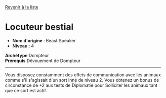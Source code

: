 [Revenir à la liste](..)

# Locuteur bestial

 * **Nom d'origine** : Beast Speaker
 * **Niveau** : 4


<p><span id="ctl00_MainContent_DetailedOutput"><strong>Archétype</strong>&nbsp;Dompteur&nbsp;<br><strong>Prérequis</strong> Dévouement de Dompteur<br></span></p>
<hr>
<p>Vous disposez constamment des effets de communication avec les animaux comme s'il s'agissait d'un sort inné de niveau 2. Vous obtenez un bonus de circonstance de +2 aux tests de Diplomatie pour Solliciter les animaux tant que ce sort est actif.&nbsp;</p>